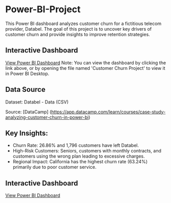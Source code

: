 # Power-BI-Project

This Power BI dashboard analyzes customer churn for a fictitious telecom provider, Databel. The goal of this project is to uncover key drivers of customer churn and provide insights to improve retention strategies.

## Interactive Dashboard
[View Power BI Dashboard](https://app.powerbi.com/reportEmbed?reportId=436fc5fa-3c8d-4459-80d2-84adb42f8f7b&autoAuth=true&ctid=cfa792cf-7768-4341-8857-81754c2afa1f)
Note: You can view the dashboard by clicking the link above, or by opening the file named 'Customer Churn Project' to view it in Power BI Desktop.

## Data Source
Dataset: Databel - Data (CSV)

Source: [DataCamp] (https://app.datacamp.com/learn/courses/case-study-analyzing-customer-churn-in-power-bi)

## Key Insights:
- Churn Rate: 26.86% and 1,796 customers have left Databel.
- High-Risk Customers: Seniors, customers with monthly contracts, and customers using the wrong plan leading to excessive charges.
- Regional Impact: California has the highest churn rate (63.24%) primarily due to poor customer service.

## Interactive Dashboard
[View Power BI Dashboard](https://app.powerbi.com/reportEmbed?reportId=436fc5fa-3c8d-4459-80d2-84adb42f8f7b&autoAuth=true&ctid=cfa792cf-7768-4341-8857-81754c2afa1f)
